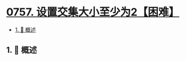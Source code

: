 # [0757. 设置交集大小至少为2【困难】](https://github.com/Tdahuyou/TNotes.leetcode/tree/main/notes/0757.%20%E8%AE%BE%E7%BD%AE%E4%BA%A4%E9%9B%86%E5%A4%A7%E5%B0%8F%E8%87%B3%E5%B0%91%E4%B8%BA2%E3%80%90%E5%9B%B0%E9%9A%BE%E3%80%91)

<!-- region:toc -->

- [1. 📝 概述](#1--概述)

<!-- endregion:toc -->

## 1. 📝 概述
